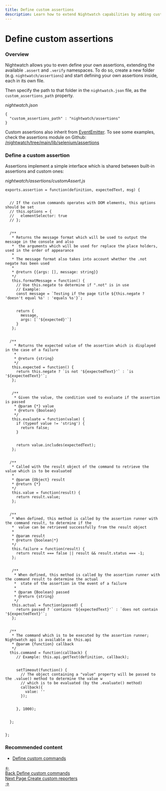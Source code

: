 ```yaml
---
title: Define custom assertions
description: Learn how to extend Nightwatch capabilities by adding custom assertions.
---
```


<div class="page-header"><h1>Define custom assertions</h1></div>

### Overview
Nightwatch allows you to even define your own assertions, extending the available `.assert` and `.verify` namespaces. To do so, create a new folder (e.g. `nightwatch/assertions`) and start defining your own assertions inside, each in its own file.

Then specify the path to that folder in the `nightwatch.json` file, as the `custom_assertions_path` property.

<div class="sample-test"><i>nightwatch.json</i>
<pre class="line-numbers" data-language="javascript"><code class=" language-javascript">{
  "custom_assertions_path" : "nightwatch/assertions"
}
</code></pre>
</div>

<p class="alert alert-info">Custom assertions also inherit from <a href="https://nodejs.org/api/events.html" target="_blank">EventEmitter</a>. To see some examples, check the assertions module on Github:<br><a href="https://github.com/nightwatchjs/nightwatch/tree/main/lib/api/assertions" target="_blank">/nightwatch/tree/main/lib/selenium/assertions</a></p>

### Define a custom assertion
Assertions implement a simple interface which is shared between built-in assertions and custom ones:

<div class="sample-test"><i>nightwatch/assertions/customAssert.js</i>
<pre class="line-numbers" data-language="javascript"><code class="language-javascript">exports.assertion = function(definition, expectedText, msg) {
  <br>
  // If the custom commands operates with DOM elements, this options should be set
  // this.options = {
  //   elementSelector: true
  // };
  <br>
  /**
   * Returns the message format which will be used to output the message in the console and also
   *  the arguments which will be used for replace the place holders, used in the order of appearance
   * 
   * The message format also takes into account whether the .not negate has been used
   *
   * @return {{args: [], message: string}}
   */
   this.formatMessage = function() {
     // Use this.negate to determine if ".not" is in use
     // Example: 
     const message = `Testing if the page title ${this.negate ? 'doesn't equal %s' : 'equals %s'}`;
     <br>
     return {
       message,
       args: [`'${expected}'`]
     }
   };
  <br>
  /**
    * Returns the expected value of the assertion which is displayed in the case of a failure
    *
    * @return {string}
    */
   this.expected = function() {
     return this.negate ? `is not '${expectedText}'` : `is '${expectedText}'`;
   };
   <br>
   /**
    * Given the value, the condition used to evaluate if the assertion is passed
    * @param {*} value
    * @return {Boolean}
    */
   this.evaluate = function(value) {
     if (typeof value != 'string') {
       return false;
     }
     <br>
     return value.includes(expectedText);
   };
  <br>
  /**
   * Called with the result object of the command to retrieve the value which is to be evaluated
   *
   * @param {Object} result
   * @return {*}
   */
   this.value = function(result) {
     return result.value;
   };
  <br>
  /**
   * When defined, this method is called by the assertion runner with the command result, to determine if the
   *  value can be retrieved successfully from the result object
   *
   * @param result
   * @return {boolean|*}
   */
   this.failure = function(result) {
     return result === false || result && result.status === -1;
   };
  <br> 
   /**
    * When defined, this method is called by the assertion runner with the command result to determine the actual
    *  state of the assertion in the event of a failure
    *
    * @param {Boolean} passed
    * @return {string}
    */
   this.actual = function(passed) {
     return passed ? `contains '${expectedText}'` : `does not contain '${expectedText}'`;
   };
  <br>
  /**
   * The command which is to be executed by the assertion runner; Nightwatch api is available as this.api
   * @param {function} callback
   */
  this.command = function(callback) {
     // Example: this.api.getText(definition, callback);
     <br>
     setTimeout(function() {
       // The object containing a "value" property will be passed to the .value() method to determine the value w
       // which is to be evaluated (by the .evaluate() method)
       callback({
         value: ''
       });
       <br>
     }, 1000);   
    <br> 
  };
  <br>
};</code></pre></div>

### Recommended content
- [Define custom commands](/guide/extending-nightwatch/adding-custom-commands.html)

<div class="doc-pagination pt-40">
  <div class="previous">
    <a href="/guide/extending-nightwatch/adding-custom-commands.html">
      <span>←</span>
        <div class="d-flex flex-column">
          <span class="smallT">Back</span>
          <span class="bigT">Define custom commands</span>
        </div>
    </a>
  </div>
  <div class="next">
    <a href="/guide/extending-nightwatch/adding-custom-reporters.html">
        <div class="d-flex flex-column">
          <span class="smallT">Next Page</span>
          <span class="bigT">Create custom reporters</span>
        </div>
        <span>→</span>
    </a>
  </div>
</div>
